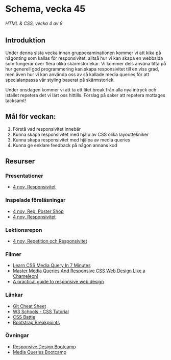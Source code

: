 # Schema, vecka 45
###### HTML & CSS, vecka 4 av 8

## Introduktion

Under denna sista vecka innan gruppexaminationen kommer vi att kika på någonting som kallas för responsivitet, alltså hur vi kan skapa en webbsida som fungerar över flera olika skärmstorlekar. Vi kommer dels använa titta på hur generell god programmering kan skapa responsivitet till en viss grad, men även hur vi kan använda oss av så kallade media queries för att specialanpassa vår styling baserat på skärmstorlek.

Under onsdagen kommer vi att ta ett litet break från alla nya intryck och istället repetera det vi lärt oss hittills. Förslag på saker att repetera mottages tacksamt!


## Mål för veckan:
1. Förstå vad responsivitet innebär
2. Kunna skapa responsivitet med hjälp av CSS olika layouttekniker
3. Kunna skapa responsivitet med hjälpa av media queries
4. Kunna ge enklare feedback på någon annans kod


## Resurser

### Presentationer
* [4 nov, Responsivitet](https://docs.google.com/presentation/d/1_5S8nETWNWB5FNe6Cr1eH99WSF3uK05L/edit?usp=sharing&ouid=117251319654116712560&rtpof=true&sd=true)

### Inspelade föreläsningar
* [4 nov, Rep. Poster Shop](https://funet.sharepoint.com/:v:/s/FrontendutvecklareYH-Fe24Karlstad-Arvika/ETNCMDCJUylKrs7R3-AA6c4B3u8lyUK98MhOOE3Lm3M9Wg?e=NbNlVf)
* [4 nov, Responsivitet](https://funet.sharepoint.com/:v:/s/FrontendutvecklareYH-Fe24Karlstad-Arvika/ESkmksI1t8NCpnhYPVt61fEB36dv-mCKYe233ZSJNC2lRg?e=PVNiUf)

### Lektionsrepon
* [4 nov, Repetition och Responsivitet](https://github.com/fu-html-css-fe24/lecture-4-nov)


### Filmer
* [Learn CSS Media Query In 7 Minutes](https://www.youtube.com/watch?v=yU7jJ3NbPdA)
* [Master Media Queries And Responsive CSS Web Design Like a Chameleon!](https://www.youtube.com/watch?v=K24lUqcT0Ms)
* [A practical guide to responsive web design](https://www.youtube.com/watch?v=x4u1yp3Msao&t=60s)

  
### Länkar
* [Git Cheat Sheet](https://gist.github.com/Santosnr6/0741f2c607404f75fea8dc0910ded790)
* [W3 Schools - CSS Tutorial](https://www.w3schools.com/css/)
* [CSS Battle](https://cssbattle.dev/)
* [Bootstrap Breakpoints](https://getbootstrap.com/docs/5.3/layout/breakpoints/#core-concepts)


### Övningar
* [Responsive Design Bootcamp](https://github.com/fu-html-css-fe24/exercise-css-responsive-design-bootcamp)
* [Media Queries Bootcamp](https://github.com/fu-html-css-fe24/exercise-css-media-queries-bootcamp)





